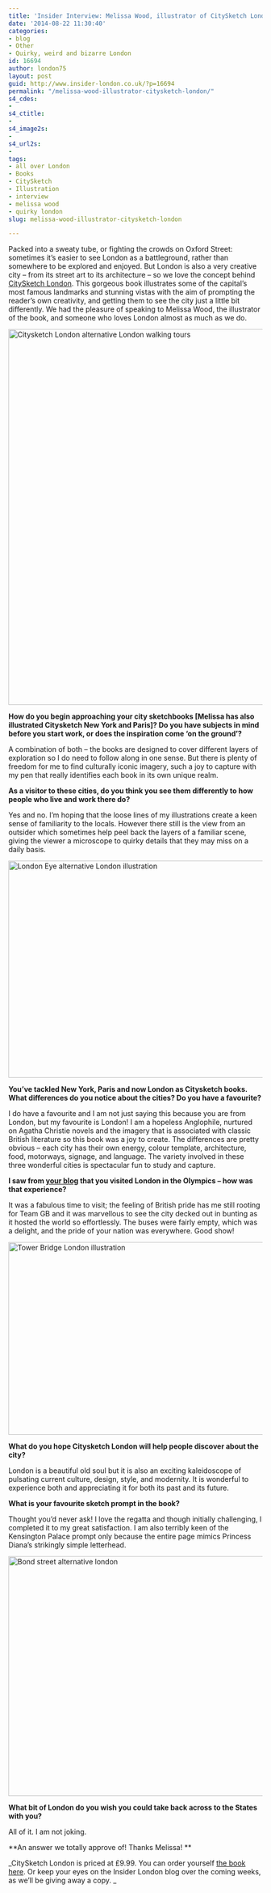 ```yaml
---
title: 'Insider Interview: Melissa Wood, illustrator of CitySketch London'
date: '2014-08-22 11:30:40'
categories:
- blog
- Other
- Quirky, weird and bizarre London
id: 16694
author: london75
layout: post
guid: http://www.insider-london.co.uk/?p=16694
permalink: "/melissa-wood-illustrator-citysketch-london/"
s4_cdes:
- 
s4_ctitle:
- 
s4_image2s:
- 
s4_url2s:
- 
tags:
- all over London
- Books
- CitySketch
- Illustration
- interview
- melissa wood
- quirky london
slug: melissa-wood-illustrator-citysketch-london

---
```

Packed into a sweaty tube, or fighting the crowds on Oxford Street: sometimes it&#8217;s easier to see London as a battleground, rather than somewhere to be explored and enjoyed. But London is also a very creative city &#8211; from its street art to its architecture &#8211; so we love the concept behind <a href="http://www.amazon.co.uk/Citysketch-London-Creative-Prompts-Sketching/dp/1937994554/ref=sr_1_1?s=books&ie=UTF8&qid=1408625864&sr=1-1&keywords=citysketch+london" target="_blank">CitySketch London</a>. This gorgeous book illustrates some of the capital&#8217;s most famous landmarks and stunning vistas with the aim of prompting the reader&#8217;s own creativity, and getting them to see the city just a little bit differently. We had the pleasure of speaking to Melissa Wood, the illustrator of the book, and someone who loves London almost as much as we do.

[<img class="size-full wp-image-16977 aligncenter" src="http://www.insider-london.co.uk/wp-content/uploads/2014/08/Citysketch-London-book.jpg" alt="Citysketch London alternative London walking tours" width="569" height="743" />](http://www.insider-london.co.uk/wp-content/uploads/2014/08/Citysketch-London-book.jpg)

**How do you begin approaching your city sketchbooks [Melissa has also illustrated Citysketch New York and Paris]? Do you have subjects in mind before you start work, or does the inspiration come ‘on the ground’?**

A combination of both &#8211; the books are designed to cover different layers of exploration so I do need to follow along in one sense. But there is plenty of freedom for me to find culturally iconic imagery, such a joy to capture with my pen that really identifies each book in its own unique realm.

**As a visitor to these cities, do you think you see them differently to how people who live and work there do?**

Yes and no. I’m hoping that the loose lines of my illustrations create a keen sense of familiarity to the locals. However there still is the view from an outsider which sometimes help peel back the layers of a familiar scene, giving the viewer a microscope to quirky details that they may miss on a daily basis.

[<img class="size-full wp-image-16976 aligncenter" src="http://www.insider-london.co.uk/wp-content/uploads/2014/08/london-eye.jpg" alt="London Eye alternative London illustration" width="569" height="429" />](http://www.insider-london.co.uk/wp-content/uploads/2014/08/london-eye.jpg)

**You’ve tackled New York, Paris and now London as Citysketch books. What differences do you notice about the cities? Do you have a favourite?**

I do have a favourite and I am not just saying this because you are from London, but my favourite is London! I am a hopeless Anglophile, nurtured on Agatha Christie novels and the imagery that is associated with classic British literature so this book was a joy to create. The differences are pretty obvious &#8211; each city has their own energy, colour template, architecture, food, motorways, signage, and language. The variety involved in these three wonderful cities is spectacular fun to study and capture.

**I saw from <a href="http://mwoodpenblog.com/" target="_blank">your blog</a> that you visited London in the Olympics – how was that experience?**

It was a fabulous time to visit; the feeling of British pride has me still rooting for Team GB and it was marvellous to see the city decked out in bunting as it hosted the world so effortlessly. The buses were fairly empty, which was a delight, and the pride of your nation was everywhere. Good show!

[<img class="size-full wp-image-16978 aligncenter" src="http://www.insider-london.co.uk/wp-content/uploads/2014/08/tower-bridge.jpg" alt="Tower Bridge London illustration" width="569" height="381" />](http://www.insider-london.co.uk/wp-content/uploads/2014/08/tower-bridge.jpg)

**What do you hope Citysketch London will help people discover about the city?**

London is a beautiful old soul but it is also an exciting kaleidoscope of pulsating current culture, design, style, and modernity. It is wonderful to experience both and appreciating it for both its past and its future.

**What is your favourite sketch prompt in the book?**

Thought you’d never ask! I love the regatta and though initially challenging, I completed it to my great satisfaction. I am also terribly keen of the Kensington Palace prompt only because the entire page mimics Princess Diana’s strikingly simple letterhead.

[<img class="size-full wp-image-16979 aligncenter" src="http://www.insider-london.co.uk/wp-content/uploads/2014/08/bond-street.jpg" alt="Bond street alternative london" width="569" height="474" />](http://www.insider-london.co.uk/wp-content/uploads/2014/08/bond-street.jpg)

**What bit of London do you wish you could take back across to the States with you?**

All of it. I am not joking.

**An answer we totally approve of! Thanks Melissa! **

_CitySketch London is priced at £9.99. You can order yourself <a href="http://www.amazon.co.uk/Citysketch-London-Creative-Prompts-Sketching/dp/1937994554/ref=sr_1_1?s=books&ie=UTF8&qid=1408625864&sr=1-1&keywords=citysketch+london" target="_blank">the book here</a>. Or keep your eyes on the Insider London blog over the coming weeks, as we&#8217;ll be giving away a copy. _